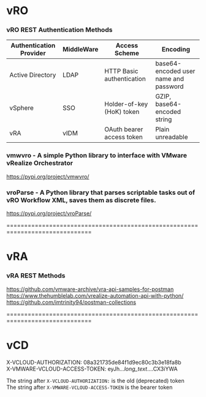 # vRO
###  vRO REST Authentication Methods

| Authentication Provider |	MiddleWare |	Access Scheme |	Encoding |
|-------------------------|-------------------------|------------------------------|-----------------------------|
| Active Directory	| LDAP |	HTTP Basic authentication	| base64-encoded user name and password |
| vSphere |	SSO |	Holder-of-key (HoK) token	| GZIP, base64-encoded string |
| vRA	| vIDM	| OAuth bearer access token	| Plain unreadable |

### vmwvro - A simple Python library to interface with VMware vRealize Orchestrator
https://pypi.org/project/vmwvro/

### vroParse - A Python library that parses scriptable tasks out of vRO Workflow XML, saves them as discrete files.
https://pypi.org/project/vroParse/

==============================================================================
# vRA

### vRA REST Methods <br>
https://github.com/vmware-archive/vra-api-samples-for-postman <br>
https://www.thehumblelab.com/vrealize-automation-api-with-python/ <br>
https://github.com/imtrinity94/postman-collections <br>


==============================================================================
# vCD

X-VCLOUD-AUTHORIZATION: 08a321735de84f1d9ec80c3b3e18fa8b <br>
X-VMWARE-VCLOUD-ACCESS-TOKEN: eyJh...*long_text*....CX3iYWA <br>

The string after `X-VCLOUD-AUTHORIZATION:` is the old (deprecated) token <br>
The string after `X-VMWARE-VCLOUD-ACCESS-TOKEN` is the bearer token <br>
